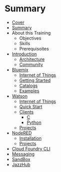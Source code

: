 # Summary

* [Cover](README.md)
* [Summary](SUMMARY.md)
* About this Training
   * Objectives
   * Skills
   * Prerequisoites
* [Introduction](documentation/Introduction.md)
   * [Architecture](documentation/Architecture.md)
   * [Community](documentation/Community.md)
* [Bluemix](documentation/Bluemix.md)
   * [Internet of Things](documentation/InternetOfThings.md)
   * [Getting Started](documentation/BluemixGettingStarted.md)
   * [Catalogs](documentation/IBMBlueMixCatalogs.md)
   * [Examples](documentation/BlueMixExamples.md)
* [Watson](documentation/Watson.md)
   * [Internet of Things](documentation/WatsonInternetOfThings.md)
   * [Quick Start](documentation/QuickStart.md)
   * [Clients](documentation/WatsonClients.md)
       * [C](documentation/WatsonClientsC.md)
       * [Python](documentation/WatsonClientsPython.md)
   * [Projects](documentation/WatsonProjects.md)
* [NodeRED](documentation/NodeRED.md)
   * [Installation](documentation/NodeRedInstallation.md)
   * [Projects](documentation/NodeRedProjects.md)
* [Cloud Foundry CLI](documentation/CloudFoundryCli.md)
* [Messaging](documentation/Messaging.md)
* [SandBox](documentation/Sandbox.md)
* [JazzHub](documentation/JazzHub.md)


